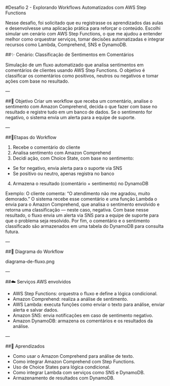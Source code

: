 #Desafio 2 - Explorando Workflows Automatizados com AWS Step Functions

Nesse desafio, foi solicitado que eu registrasse os aprendizados das aulas e desenvolvesse uma aplicação prática para reforçar o conteúdo. Escolhi simular um cenário com AWS Step Functions, o que me ajudou a entender melhor como orquestrar serviços, tomar decisões automatizadas e integrar recursos como Lambda, Comprehend, SNS e DynamoDB.


##✨️ Cenário: Classificação de Sentimentos em Comentários

Simulação de um fluxo automatizado que analisa sentimentos em comentários de clientes usando AWS Step Functions. O objetivo é classificar os comentários como positivos, neutros ou negativos e tomar ações com base no resultado.

—

##🎯 Objetivo 
Criar um workflow que receba um comentário, analise o sentimento com Amazon Comprehend, decida o que fazer com base no resultado e registre tudo em um banco de dados. Se o sentimento for negativo, o sistema envia um alerta para a equipe de suporte.

—

##📍Etapas do Workflow 
1. Recebe o comentário do cliente
2. Analisa sentimento com Amazon Comprehend
3. Decidi ação, com Choice State, com base no sentimento:
- Se for negativo, envia alerta para o suporte via SNS
- Se positivo ou neutro, apenas registra no banco 
4. Armazena o resultado (comentário + sentimento) no DynamoDB

Exemplo:
O cliente comenta: “O atendimento não me agradou, muito demorado.” O sistema recebe esse comentário e uma função Lambda o envia para o Amazon Comprehend, que analisa o sentimento envolvido e retorna uma classificação — neste caso, negativa. Com base nesse resultado, o fluxo envia um alerta via SNS para a equipe de suporte para que o problema seja resolvido. Por fim, o comentário e o sentimento classificado são armazenados em uma tabela do DynamoDB para consulta futura.

—

##📁 Diagrama do Workflow 

diagrama-de-fluxo.png

—

##☁️ Serviços AWS envolvidos

- AWS Step Functions: orquestra o fluxo e define a lógica condicional.
- Amazon Comprehend: realiza a análise de sentimento.
- AWS Lambda: executa funções como enviar o texto para análise, enviar alerta e salvar dados.
- Amazon SNS: envia notificações em caso de sentimento negativo.
- Amazon DynamoDB: armazena os comentários e os resultados da análise.

—

##📝 Aprendizados

- Como usar o Amazon Comprehend para análise de texto.
- Como integrar Amazon Comprehend com Step Functions.
- Uso de Choice States para lógica condicional.
- Como integrar Lambda com serviços como SNS e DynamoDB.
- Armazenamento de resultados com DynamoDB.
